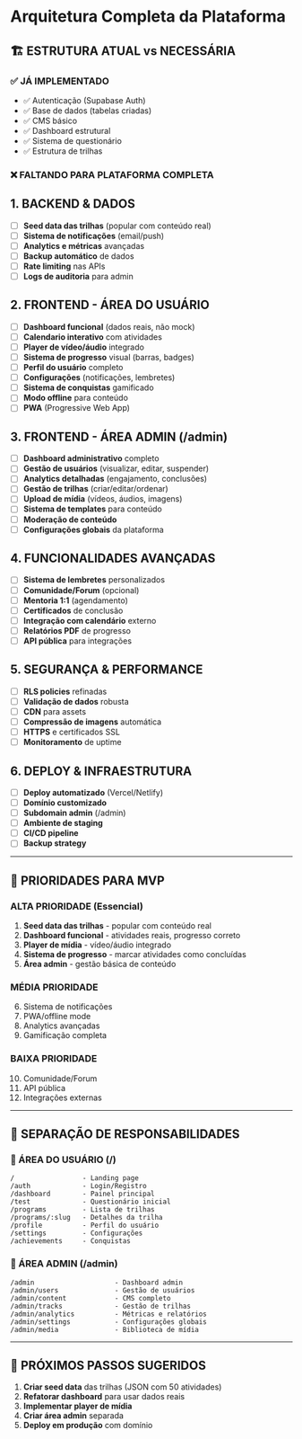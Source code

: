 # Arquitetura Completa da Plataforma

## 🏗️ ESTRUTURA ATUAL vs NECESSÁRIA

### ✅ JÁ IMPLEMENTADO
- ✅ Autenticação (Supabase Auth)
- ✅ Base de dados (tabelas criadas)
- ✅ CMS básico
- ✅ Dashboard estrutural
- ✅ Sistema de questionário
- ✅ Estrutura de trilhas

### ❌ FALTANDO PARA PLATAFORMA COMPLETA

## 1. BACKEND & DADOS
- [ ] **Seed data das trilhas** (popular com conteúdo real)
- [ ] **Sistema de notificações** (email/push)
- [ ] **Analytics e métricas** avançadas
- [ ] **Backup automático** de dados
- [ ] **Rate limiting** nas APIs
- [ ] **Logs de auditoria** para admin

## 2. FRONTEND - ÁREA DO USUÁRIO
- [ ] **Dashboard funcional** (dados reais, não mock)
- [ ] **Calendario interativo** com atividades
- [ ] **Player de vídeo/áudio** integrado
- [ ] **Sistema de progresso** visual (barras, badges)
- [ ] **Perfil do usuário** completo
- [ ] **Configurações** (notificações, lembretes)
- [ ] **Sistema de conquistas** gamificado
- [ ] **Modo offline** para conteúdo
- [ ] **PWA** (Progressive Web App)

## 3. FRONTEND - ÁREA ADMIN (/admin)
- [ ] **Dashboard administrativo** completo
- [ ] **Gestão de usuários** (visualizar, editar, suspender)
- [ ] **Analytics detalhadas** (engajamento, conclusões)
- [ ] **Gestão de trilhas** (criar/editar/ordenar)
- [ ] **Upload de mídia** (vídeos, áudios, imagens)
- [ ] **Sistema de templates** para conteúdo
- [ ] **Moderação de conteúdo**
- [ ] **Configurações globais** da plataforma

## 4. FUNCIONALIDADES AVANÇADAS
- [ ] **Sistema de lembretes** personalizados
- [ ] **Comunidade/Forum** (opcional)
- [ ] **Mentoria 1:1** (agendamento)
- [ ] **Certificados** de conclusão
- [ ] **Integração com calendário** externo
- [ ] **Relatórios PDF** de progresso
- [ ] **API pública** para integrações

## 5. SEGURANÇA & PERFORMANCE
- [ ] **RLS policies** refinadas
- [ ] **Validação de dados** robusta
- [ ] **CDN** para assets
- [ ] **Compressão de imagens** automática
- [ ] **HTTPS** e certificados SSL
- [ ] **Monitoramento** de uptime

## 6. DEPLOY & INFRAESTRUTURA
- [ ] **Deploy automatizado** (Vercel/Netlify)
- [ ] **Domínio customizado**
- [ ] **Subdomain admin** (/admin)
- [ ] **Ambiente de staging**
- [ ] **CI/CD pipeline**
- [ ] **Backup strategy**

---

## 🎯 PRIORIDADES PARA MVP

### ALTA PRIORIDADE (Essencial)
1. **Seed data das trilhas** - popular com conteúdo real
2. **Dashboard funcional** - atividades reais, progresso correto
3. **Player de mídia** - vídeo/áudio integrado
4. **Sistema de progresso** - marcar atividades como concluídas
5. **Área admin** - gestão básica de conteúdo

### MÉDIA PRIORIDADE 
6. Sistema de notificações
7. PWA/offline mode
8. Analytics avançadas
9. Gamificação completa

### BAIXA PRIORIDADE
10. Comunidade/Forum
11. API pública
12. Integrações externas

---

## 📁 SEPARAÇÃO DE RESPONSABILIDADES

### 👤 ÁREA DO USUÁRIO (/)
```
/                 - Landing page
/auth             - Login/Registro
/dashboard        - Painel principal
/test             - Questionário inicial
/programs         - Lista de trilhas
/programs/:slug   - Detalhes da trilha
/profile          - Perfil do usuário
/settings         - Configurações
/achievements     - Conquistas
```

### 🔧 ÁREA ADMIN (/admin)
```
/admin                    - Dashboard admin
/admin/users              - Gestão de usuários
/admin/content            - CMS completo
/admin/tracks             - Gestão de trilhas
/admin/analytics          - Métricas e relatórios
/admin/settings           - Configurações globais
/admin/media              - Biblioteca de mídia
```

---

## 🚀 PRÓXIMOS PASSOS SUGERIDOS

1. **Criar seed data** das trilhas (JSON com 50 atividades)
2. **Refatorar dashboard** para usar dados reais
3. **Implementar player de mídia** 
4. **Criar área admin** separada
5. **Deploy em produção** com domínio